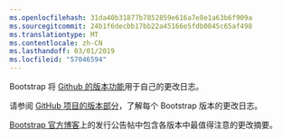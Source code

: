 ```yaml
---
ms.openlocfilehash: 31da40b31877b7852859e616a7e8e1a63b6f909a
ms.sourcegitcommit: 24b1f6decbb17bb22a45166e5fdb0845c65af498
ms.translationtype: MT
ms.contentlocale: zh-CN
ms.lasthandoff: 03/01/2019
ms.locfileid: "57046594"
---
```

Bootstrap 将 [Github 的版本功能](https://github.com/blog/1547-release-your-software)用于自己的更改日志。

请参阅 [GitHub 项目的版本部分](https://github.com/twbs/bootstrap/releases)，了解每个 Bootstrap 版本的更改日志。

[Bootstrap 官方博客](http://blog.getbootstrap.com)上的发行公告帖中包含各版本中最值得注意的更改摘要。
